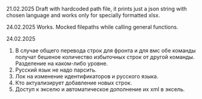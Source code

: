 21.02.2025
Draft with hardcoded path file, it prints just a json string with chosen language and works only for specially formatted xlsx.

24.02.2025
Works. Mocked filepaths while calling general functions.

24.02.2025
1) В случае общего перевода строк для фронта и для вмс обе команды получат бешеное количество избыточных строк от другой команды. Разделение на каком-либо уровне.
2) Русский язык не надо парсить.
3) Лок на изменение идентификаторов и русского языка.
4) Кто актуализирует добавление новых строк.
5) Доступ к экселю и автоматическое дополнение их xml в эксель.
